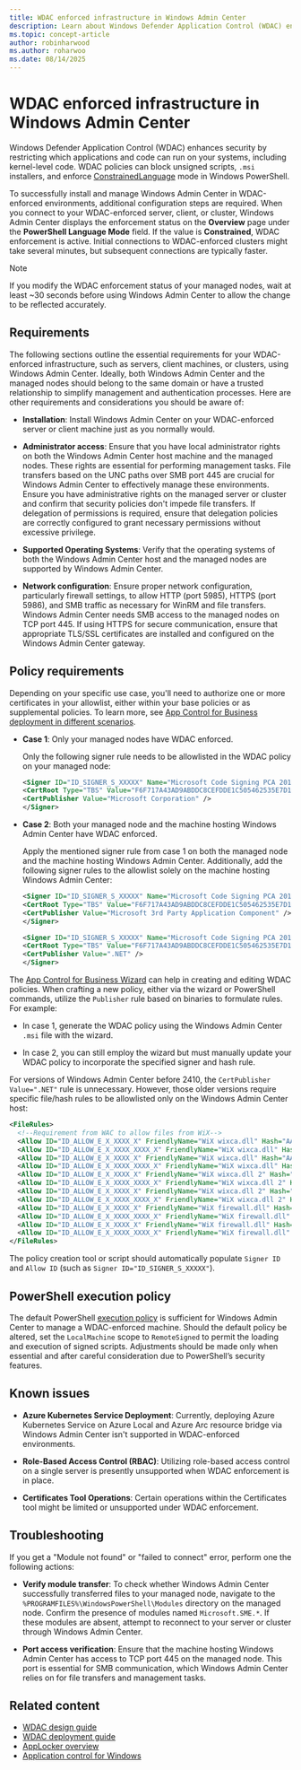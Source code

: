 ```yaml
---
title: WDAC enforced infrastructure in Windows Admin Center
description: Learn about Windows Defender Application Control (WDAC) enforced servers and clusters in using Windows Admin Center including settings and requirements.
ms.topic: concept-article
author: robinharwood
ms.author: roharwoo
ms.date: 08/14/2025
---
```


# WDAC enforced infrastructure in Windows Admin Center

Windows Defender Application Control (WDAC) enhances security by restricting which applications and code can run on your systems, including kernel-level code. WDAC policies can block unsigned scripts, `.msi` installers, and enforce [ConstrainedLanguage](/powershell/module/microsoft.powershell.core/about/about_language_modes) mode in Windows PowerShell.

To successfully install and manage Windows Admin Center in WDAC-enforced environments, additional configuration steps are required. When you connect to your WDAC-enforced server, client, or cluster, Windows Admin Center displays the enforcement status on the **Overview** page under the **PowerShell Language Mode** field. If the value is **Constrained**, WDAC enforcement is active. Initial connections to WDAC-enforced clusters might take several minutes, but subsequent connections are typically faster.

> [!NOTE]
> If you modify the WDAC enforcement status of your managed nodes, wait at least ~30 seconds before using Windows Admin Center to allow the change to be reflected accurately.

## Requirements

The following sections outline the essential requirements for your WDAC-enforced infrastructure, such as servers, client machines, or clusters, using Windows Admin Center. Ideally, both Windows Admin Center and the managed nodes should belong to the same domain or have a trusted relationship to simplify management and authentication processes. Here are other requirements and considerations you should be aware of:

- **Installation**: Install Windows Admin Center on your WDAC-enforced server or client machine just as you normally would.

- **Administrator access**: Ensure that you have local administrator rights on both the Windows Admin Center host machine and the managed nodes. These rights are essential for performing management tasks. File transfers based on the UNC paths over SMB port 445 are crucial for Windows Admin Center to effectively manage these environments. Ensure you have administrative rights on the managed server or cluster and confirm that security policies don't impede file transfers. If delegation of permissions is required, ensure that delegation policies are correctly configured to grant necessary permissions without excessive privilege.

- **Supported Operating Systems**: Verify that the operating systems of both the Windows Admin Center host and the managed nodes are supported by Windows Admin Center.

- **Network configuration**: Ensure proper network configuration, particularly firewall settings, to allow HTTP (port 5985), HTTPS (port 5986), and SMB traffic as necessary for WinRM and file transfers. Windows Admin Center needs SMB access to the managed nodes on TCP port 445. If using HTTPS for secure communication, ensure that appropriate TLS/SSL certificates are installed and configured on the Windows Admin Center gateway.

## Policy requirements

Depending on your specific use case, you'll need to authorize one or more certificates in your allowlist, either within your base policies or as supplemental policies. To learn more, see [App Control for Business deployment in different scenarios](/windows/security/threat-protection/windows-defender-application-control/types-of-devices).

- **Case 1**: Only your managed nodes have WDAC enforced.

  Only the following signer rule needs to be allowlisted in the WDAC policy on your managed node:

  ```xml
  <Signer ID="ID_SIGNER_S_XXXXX" Name="Microsoft Code Signing PCA 2011">
  <CertRoot Type="TBS" Value="F6F717A43AD9ABDDC8CEFDDE1C505462535E7D1307E630F9544A2D14FE8BF26E" />
  <CertPublisher Value="Microsoft Corporation" />
  </Signer>
  ```

- **Case 2**: Both your managed node and the machine hosting Windows Admin Center have WDAC enforced.

  Apply the mentioned signer rule from case 1 on both the managed node and the machine hosting Windows Admin Center. Additionally, add the following signer rules to the allowlist solely on the machine hosting Windows Admin Center:

  ```xml
  <Signer ID="ID_SIGNER_S_XXXXX" Name="Microsoft Code Signing PCA 2011">
  <CertRoot Type="TBS" Value="F6F717A43AD9ABDDC8CEFDDE1C505462535E7D1307E630F9544A2D14FE8BF26E" />
  <CertPublisher Value="Microsoft 3rd Party Application Component" />
  </Signer>

  <Signer ID="ID_SIGNER_S_XXXXX" Name="Microsoft Code Signing PCA 2011">
  <CertRoot Type="TBS" Value="F6F717A43AD9ABDDC8CEFDDE1C505462535E7D1307E630F9544A2D14FE8BF26E" />
  <CertPublisher Value=".NET" />
  </Signer>
  ```

The [App Control for Business Wizard](/windows/security/application-security/application-control/app-control-for-business/design/appcontrol-wizard) can help in creating and editing WDAC policies. When crafting a new policy, either via the wizard or PowerShell commands, utilize the `Publisher` rule based on binaries to formulate rules. For example:

- In case 1, generate the WDAC policy using the Windows Admin Center `.msi` file with the wizard.

- In case 2, you can still employ the wizard but must manually update your WDAC policy to incorporate the specified signer and hash rule.

For versions of Windows Admin Center before 2410, the `CertPublisher Value=".NET"` rule is unnecessary. However, those older versions require specific file/hash rules to be allowlisted only on the Windows Admin Center host:

```xml
<FileRules>
  <!--Requirement from WAC to allow files from WiX-->
  <Allow ID="ID_ALLOW_E_X_XXXX_X" FriendlyName="WiX wixca.dll" Hash="AA11BB22CC33DD44EE55FF66AA77BB88CC99DD00" />
  <Allow ID="ID_ALLOW_E_X_XXXX_XXXX_X" FriendlyName="WiX wixca.dll" Hash="BB22CC33DD44EE55FF66AA77BB88CC99DD00EE11" />
  <Allow ID="ID_ALLOW_E_X_XXXX_X" FriendlyName="WiX wixca.dll" Hash="AA77BB88CC99DD00EE11FF22AA33BB44CC55DD66" />
  <Allow ID="ID_ALLOW_E_X_XXXX_XXXX_X" FriendlyName="WiX wixca.dll" Hash="BB22CC33DD44EE55FF66AA77BB88CC99DD00EE11" />
  <Allow ID="ID_ALLOW_E_X_XXXX_X" FriendlyName="WiX wixca.dll 2" Hash="CC33DD44EE55FF66AA77BB88CC99DD00EE11FF22" />
  <Allow ID="ID_ALLOW_E_X_XXXX_XXXX_X" FriendlyName="WiX wixca.dll 2" Hash="DD44EE55FF66AA77BB88CC99DD00EE11FF22AA33" />
  <Allow ID="ID_ALLOW_E_X_XXXX_X" FriendlyName="WiX wixca.dll 2" Hash="BB88CC99DD00EE11FF22AA33BB44CC55DD66EE77" />
  <Allow ID="ID_ALLOW_E_X_XXXX_XXXX_X" FriendlyName="WiX wixca.dll 2" Hash="DD44EE55FF66AA77BB88CC99DD00EE11FF22AA33" />
  <Allow ID="ID_ALLOW_E_X_XXXX_X" FriendlyName="WiX firewall.dll" Hash="EE55FF66AA77BB88CC99DD00EE11FF22AA33BB44" />
  <Allow ID="ID_ALLOW_E_X_XXXX_XXXX_X" FriendlyName="WiX firewall.dll" Hash="FF66AA77BB88CC99DD00EE11FF22AA33BB44CC55" />
  <Allow ID="ID_ALLOW_E_X_XXXX_X" FriendlyName="WiX firewall.dll" Hash="AA11BB22CC33DD44EE55FF66AA77BB88CC99DD00" />
  <Allow ID="ID_ALLOW_E_X_XXXX_XXXX_X" FriendlyName="WiX firewall.dll" Hash="FF66AA77BB88CC99DD00EE11FF22AA33BB44CC55" />
</FileRules>
```

The policy creation tool or script should automatically populate `Signer ID` and `Allow ID` (such as `Signer ID="ID_SIGNER_S_XXXXX"`).

## PowerShell execution policy

The default PowerShell [execution policy](/powershell/module/microsoft.powershell.core/about/about_execution_policies) is sufficient for Windows Admin Center to manage a WDAC-enforced machine. Should the default policy be altered, set the `LocalMachine` scope to `RemoteSigned` to permit the loading and execution of signed scripts. Adjustments should be made only when essential and after careful consideration due to PowerShell’s security features.

## Known issues

- **Azure Kubernetes Service Deployment**: Currently, deploying Azure Kubernetes Service on Azure Local and Azure Arc resource bridge via Windows Admin Center isn't supported in WDAC-enforced environments.

- **Role-Based Access Control (RBAC)**: Utilizing role-based access control on a single server is presently unsupported when WDAC enforcement is in place.

- **Certificates Tool Operations**: Certain operations within the Certificates tool might be limited or unsupported under WDAC enforcement.

## Troubleshooting

If you get a "Module not found" or "failed to connect" error, perform one the following actions:

- **Verify module transfer**: To check whether Windows Admin Center successfully transferred files to your managed node, navigate to the `%PROGRAMFILES%\WindowsPowerShell\Modules` directory on the managed node. Confirm the presence of modules named `Microsoft.SME.*`. If these modules are absent, attempt to reconnect to your server or cluster through Windows Admin Center.

- **Port access verification**: Ensure that the machine hosting Windows Admin Center has access to TCP port 445 on the managed node. This port is essential for SMB communication, which Windows Admin Center relies on for file transfers and management tasks.

## Related content

- [WDAC design guide](/windows/security/threat-protection/windows-defender-application-control/windows-defender-application-control-design-guide)
- [WDAC deployment guide](/windows/security/threat-protection/windows-defender-application-control/windows-defender-application-control-deployment-guide)
- [AppLocker overview](/windows/security/threat-protection/windows-defender-application-control/applocker/applocker-overview)
- [Application control for Windows](/windows/security/threat-protection/windows-defender-application-control/windows-defender-application-control)

